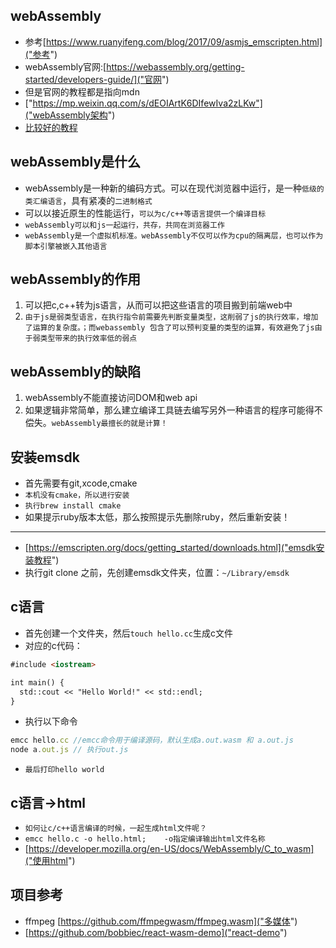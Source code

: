 ## webAssembly
* 参考[https://www.ruanyifeng.com/blog/2017/09/asmjs_emscripten.html]("参考")
* webAssembly官网:[https://webassembly.org/getting-started/developers-guide/]("官网")
* 但是官网的教程都是指向mdn
* ["https://mp.weixin.qq.com/s/dEOIArtK6DIfewIva2zLKw"]("webAssembly架构")
* [比较好的教程]("https://mp.weixin.qq.com/s/NA3lXimLOzPe_C91KicysQ")

## webAssembly是什么
* webAssembly是一种新的编码方式。可以在现代浏览器中运行，是一种`低级的类汇编语言`，具有紧凑的`二进制格式`
* 可以以接近原生的性能运行，`可以为c/c++等语言提供一个编译目标`
* `webAssembly可以和js一起运行，共存，共同在浏览器工作`
* `webAssembly是一个虚拟机标准。webAssembly不仅可以作为cpu的隔离层，也可以作为脚本引擎被嵌入其他语言`

## webAssembly的作用
1. 可以把c,c++转为js语言，从而可以把这些语言的项目搬到前端web中
2. `由于js是弱类型语言，在执行指令前需要先判断变量类型，这削弱了js的执行效率，增加了运算的复杂度。；而webassembly 包含了可以预判变量的类型的运算，有效避免了js由于弱类型带来的执行效率低的弱点`

## webAssembly的缺陷
1. webAssembly不能直接访问DOM和web api
2. 如果逻辑非常简单，那么建立编译工具链去编写另外一种语言的程序可能得不偿失。`webAssembly最擅长的就是计算！`

## 安装emsdk
* 首先需要有git,xcode,cmake
* `本机没有cmake，所以进行安装`
* `执行brew install cmake`
* 如果提示ruby版本太低，那么按照提示先删除ruby，然后重新安装！
---
* [https://emscripten.org/docs/getting_started/downloads.html]("emsdk安装教程")
* 执行git clone 之前，先创建emsdk文件夹，位置：`~/Library/emsdk`


## c语言
* 首先创建一个文件夹，然后`touch hello.cc`生成c文件
* 对应的c代码：   
```markdown
#include <iostream>

int main() {
  std::cout << "Hello World!" << std::endl;
}
```
* 执行以下命令
```javascript
emcc hello.cc //emcc命令用于编译源码，默认生成a.out.wasm 和 a.out.js
node a.out.js // 执行out.js
```
* `最后打印hello world`

## c语言->html
* `如何让c/c++语言编译的时候，一起生成html文件呢？`
* `emcc hello.c -o hello.html;    -o指定编译输出html文件名称`
* [https://developer.mozilla.org/en-US/docs/WebAssembly/C_to_wasm]("使用html")

## 项目参考
* ffmpeg [https://github.com/ffmpegwasm/ffmpeg.wasm]("多媒体")
* [https://github.com/bobbiec/react-wasm-demo]("react-demo")

